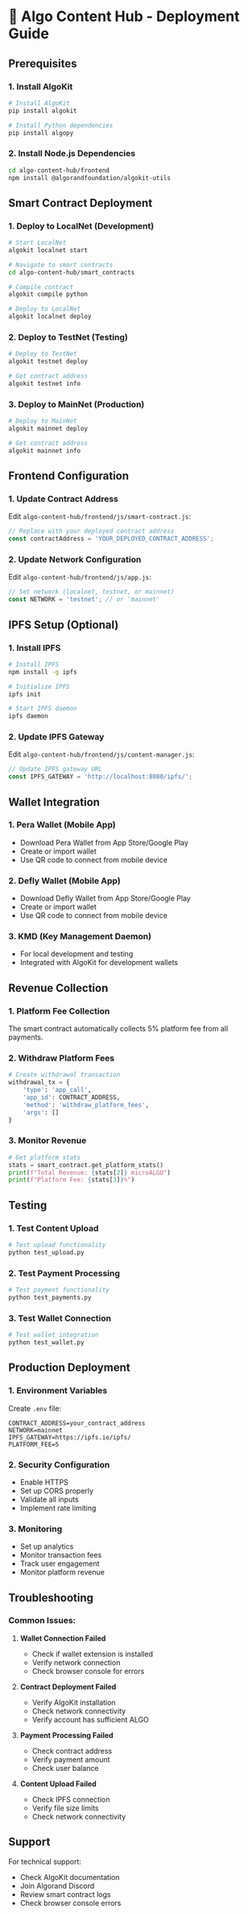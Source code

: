 # 🚀 Algo Content Hub - Deployment Guide

## Prerequisites

### 1. Install AlgoKit
```bash
# Install AlgoKit
pip install algokit

# Install Python dependencies
pip install algopy
```

### 2. Install Node.js Dependencies
```bash
cd algo-content-hub/frontend
npm install @algorandfoundation/algokit-utils
```

## Smart Contract Deployment

### 1. Deploy to LocalNet (Development)
```bash
# Start LocalNet
algokit localnet start

# Navigate to smart contracts
cd algo-content-hub/smart_contracts

# Compile contract
algokit compile python

# Deploy to LocalNet
algokit localnet deploy
```

### 2. Deploy to TestNet (Testing)
```bash
# Deploy to TestNet
algokit testnet deploy

# Get contract address
algokit testnet info
```

### 3. Deploy to MainNet (Production)
```bash
# Deploy to MainNet
algokit mainnet deploy

# Get contract address
algokit mainnet info
```

## Frontend Configuration

### 1. Update Contract Address
Edit `algo-content-hub/frontend/js/smart-contract.js`:

```javascript
// Replace with your deployed contract address
const contractAddress = 'YOUR_DEPLOYED_CONTRACT_ADDRESS';
```

### 2. Update Network Configuration
Edit `algo-content-hub/frontend/js/app.js`:

```javascript
// Set network (localnet, testnet, or mainnet)
const NETWORK = 'testnet'; // or 'mainnet'
```

## IPFS Setup (Optional)

### 1. Install IPFS
```bash
# Install IPFS
npm install -g ipfs

# Initialize IPFS
ipfs init

# Start IPFS daemon
ipfs daemon
```

### 2. Update IPFS Gateway
Edit `algo-content-hub/frontend/js/content-manager.js`:

```javascript
// Update IPFS gateway URL
const IPFS_GATEWAY = 'http://localhost:8080/ipfs/';
```

## Wallet Integration

### 1. Pera Wallet (Mobile App)
- Download Pera Wallet from App Store/Google Play
- Create or import wallet
- Use QR code to connect from mobile device

### 2. Defly Wallet (Mobile App)
- Download Defly Wallet from App Store/Google Play
- Create or import wallet
- Use QR code to connect from mobile device

### 3. KMD (Key Management Daemon)
- For local development and testing
- Integrated with AlgoKit for development wallets

## Revenue Collection

### 1. Platform Fee Collection
The smart contract automatically collects 5% platform fee from all payments.

### 2. Withdraw Platform Fees
```python
# Create withdrawal transaction
withdrawal_tx = {
    'type': 'app_call',
    'app_id': CONTRACT_ADDRESS,
    'method': 'withdraw_platform_fees',
    'args': []
}
```

### 3. Monitor Revenue
```python
# Get platform stats
stats = smart_contract.get_platform_stats()
print(f"Total Revenue: {stats[2]} microALGO")
print(f"Platform Fee: {stats[3]}%")
```

## Testing

### 1. Test Content Upload
```bash
# Test upload functionality
python test_upload.py
```

### 2. Test Payment Processing
```bash
# Test payment functionality
python test_payments.py
```

### 3. Test Wallet Connection
```bash
# Test wallet integration
python test_wallet.py
```

## Production Deployment

### 1. Environment Variables
Create `.env` file:
```
CONTRACT_ADDRESS=your_contract_address
NETWORK=mainnet
IPFS_GATEWAY=https://ipfs.io/ipfs/
PLATFORM_FEE=5
```

### 2. Security Configuration
- Enable HTTPS
- Set up CORS properly
- Validate all inputs
- Implement rate limiting

### 3. Monitoring
- Set up analytics
- Monitor transaction fees
- Track user engagement
- Monitor platform revenue

## Troubleshooting

### Common Issues:

1. **Wallet Connection Failed**
   - Check if wallet extension is installed
   - Verify network connection
   - Check browser console for errors

2. **Contract Deployment Failed**
   - Verify AlgoKit installation
   - Check network connectivity
   - Verify account has sufficient ALGO

3. **Payment Processing Failed**
   - Check contract address
   - Verify payment amount
   - Check user balance

4. **Content Upload Failed**
   - Check IPFS connection
   - Verify file size limits
   - Check network connectivity

## Support

For technical support:
- Check AlgoKit documentation
- Join Algorand Discord
- Review smart contract logs
- Check browser console errors
